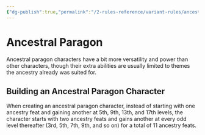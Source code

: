 ```yaml
---
{"dg-publish":true,"permalink":"/2-rules-reference/variant-rules/ancestral-paragon/","noteIcon":""}
---
```


# Ancestral Paragon

Ancestral paragon characters have a bit more versatility and power than other characters, though their extra abilities are usually limited to themes the ancestry already was suited for.

## Building an Ancestral Paragon Character

When creating an ancestral paragon character, instead of starting with one ancestry feat and gaining another at 5th, 9th, 13th, and 17th levels, the character starts with two ancestry feats and gains another at every odd level thereafter (3rd, 5th, 7th, 9th, and so on) for a total of 11 ancestry feats.  

